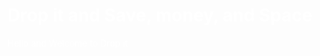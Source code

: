 <html>
<head>
<style>
body {
    color: white;
}

h1 {
    color: blue;
}
</style>
</head>
<body>

<h1>Drop it and Save, money, and Space</h1>
<p>Hello and Welcome to Drop it </p>

</body>
</html>
